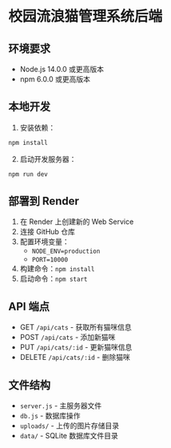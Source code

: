 # 校园流浪猫管理系统后端

## 环境要求
- Node.js 14.0.0 或更高版本
- npm 6.0.0 或更高版本

## 本地开发
1. 安装依赖：
```bash
npm install
```

2. 启动开发服务器：
```bash
npm run dev
```

## 部署到 Render
1. 在 Render 上创建新的 Web Service
2. 连接 GitHub 仓库
3. 配置环境变量：
   - `NODE_ENV=production`
   - `PORT=10000`
4. 构建命令：`npm install`
5. 启动命令：`npm start`

## API 端点
- GET `/api/cats` - 获取所有猫咪信息
- POST `/api/cats` - 添加新猫咪
- PUT `/api/cats/:id` - 更新猫咪信息
- DELETE `/api/cats/:id` - 删除猫咪

## 文件结构
- `server.js` - 主服务器文件
- `db.js` - 数据库操作
- `uploads/` - 上传的图片存储目录
- `data/` - SQLite 数据库文件目录 